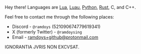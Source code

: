 Hey there!
Languages are [Lua](https://www.lua.org/), [Luau](https://luau-lang.org), [Python](https://www.python.org/), [Rust](https://www.rust-lang.org/), C, and C++.

Feel free to contact me through the following places:
- Discord - `@ramdoys` (521090674779619341)
- X (formerly Twitter) - `@ramdoysing`
- Email - ramdoys+github@protonmail.com

IGNORANTIA JVRIS NON EXCVSAT.
